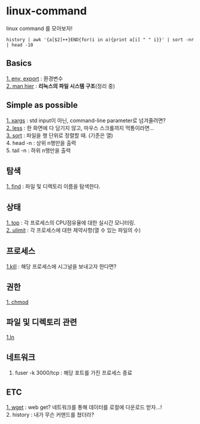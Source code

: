 # linux-command
linux command 를 모아보자!

```
history | awk '{a[$2]++}END{for(i in a){print a[i] " " i}}' | sort -nr | head -10
```


## Basics  
[1. env, export](/basics.md) : 환경변수  
[2. man hier](/basic/dir.md) : **리눅스의 파일 시스템 구조**(정리 중)      


## Simple as possible  

[1. xargs](/commands/xargs.md) : std input이 아닌, command-line parameter로 넘겨줄려면?   
[2. less](/showing/less.md) : 한 화면에 다 담기지 않고, 마우스 스크롤까지 먹통이라면...  
[3. sort](showing/sort.md) : 파일을 행 단위로 정렬할 때. (기준은 열)  
4. head -n : 상위 n행만을 출력   
5. tail -n : 하위 n행만을 출력  


## 탐색  
[1. find](/search/find.md) : 파일 및 디렉토리 이름을 탐색한다.  

## 상태  

[1. top](/status/top.md) : 각 프로세스의 CPU점유율에 대한 실시간 모니터링.  
[2. ulimit](/status/ulimit.md) : 각 프로세스에 대한 제약사항(열 수 있는 파일의 수)  

## 프로세스  
[1.kill](/process/kill.md) : 해당 프로세스에 시그널을 보내고자 한다면?  



## 권한  
[1. chmod](/권한.md)  

## 파일 및 디렉토리 관련  
[1.ln](/ln.md)  


## 네트워크  

1. fuser -k 3000/tcp : 해당 포트를 가진 프로세스 종료  

## ETC  
[1. wget](/etc/wget.md) : web get? 네트워크를 통해 데이터를 로컬에 다운로드 받자...!  
2. history : 내가 무슨 커맨드를 쳤더라?  


